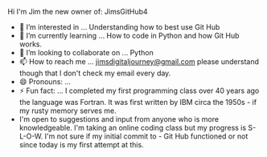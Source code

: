 Hi I'm Jim the new owner of: JimsGitHub4
- 👀 I’m interested in ... Understanding how to best use Git Hub
- 🌱 I’m currently learning ... How to code in Python and how Git Hub works.
- 💞️ I’m looking to collaborate on ... Python
- 📫 How to reach me ... jimsdigitaljourney@gmail.com please understand though that I don't check my email every day.
- 😄 Pronouns: ...
- ⚡ Fun fact: ... I completed my first programming class over 40 years ago the language was Fortran.  It was first written by IBM circa the 1950s - if my rusty memory serves me.
- I'm open to suggestions and input from anyone who is more knowledgeable.  I'm taking an online coding class but my progress is S-L-O-W.  I'm not sure if my initial commit to - Git Hub functioned or not since today is my first attempt at this.

<!---
JimsGitHub4/JimsGitHub4 is a ✨ special ✨ repository because its `README.md` (this file) appears on your GitHub profile.
You can click the Preview link to take a look at your changes.
--->
